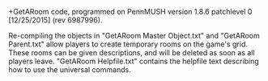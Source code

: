 +GetARoom code, programmed on PennMUSH version 1.8.6 patchlevel 0 [12/25/2015] (rev 6987996).

Re-compiling the objects in "GetARoom Master Object.txt" and "GetARoom Parent.txt" allow players to create temporary rooms on the game's grid. These rooms can be given descriptions, and will be deleted as soon as all players leave. "GetARoom Helpfile.txt" contains the helpfile text describing how to use the universal commands.
